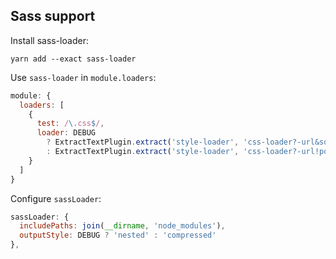 ## Sass support

Install sass-loader:

```
yarn add --exact sass-loader
```

Use `sass-loader` in `module.loaders`:

```js
module: {
  loaders: [
    {
      test: /\.css$/,
      loader: DEBUG
        ? ExtractTextPlugin.extract('style-loader', 'css-loader?-url&sourceMap&importLoaders=1!postcss-loader?sourceMap=inline!sass-loader?sourceMap')
        : ExtractTextPlugin.extract('style-loader', 'css-loader?-url!postcss-loader!sass-loader')
    }
  ]
}
```

Configure `sassLoader`:

```js
sassLoader: {
  includePaths: join(__dirname, 'node_modules'),
  outputStyle: DEBUG ? 'nested' : 'compressed'
},
